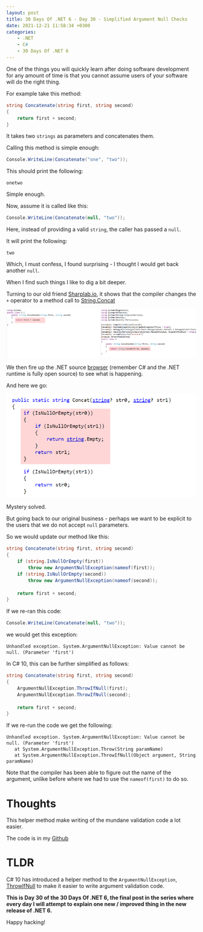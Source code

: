 ```yaml
---
layout: post
title: 30 Days Of .NET 6 - Day 30 - Simplified Argument Null Checks
date: 2021-12-21 11:58:34 +0300
categories:
    - .NET
    - C#
    - 30 Days Of .NET 6
---
```

One of the things you will quickly learn after doing software development for any amount of time is that you cannot assume users of your software will do the right thing.

For example take this method:

```csharp
string Concatenate(string first, string second)
{
    return first + second;
}
```

It takes two `strings` as parameters and concatenates them.

Calling this method is simple enough:

```csharp
Console.WriteLine(Concatenate("one", "two"));
```
  
This should print the following:  

```plaintext
onetwo
```

Simple enough.

Now, assume it is called like this:

```csharp
Console.WriteLine(Concatenate(null, "two"));
```

Here, instead of providing a valid `string`, the caller has passed a `null`.

It will print the following:

```plaintext
two
```

Which, I must confess, I found surprising - I thought I would get back another `null`.

When I find such things I like to dig a bit deeper.

Turning to our old friend [Sharplab.io](https://sharplab.io/), it shows that the compiler changes the `+` operator to a method call to [String.Concat](https://docs.microsoft.com/en-us/dotnet/api/system.string.concat?view=net-6.0)

![](../images/2021/12/Sharplab.png)

We then fire up the .NET source [browser](https://source.dot.net/#System.Private.CoreLib/String.Manipulation.cs,55b2f6374a7cf7c1) (remember C# and the .NET runtime is fully open source) to see what is happening.

And here we go:

![](../images/2021/12/Concat.png)

Mystery solved.

But going back to our original business - perhaps we want to be explicit to the users that we do not accept `null` parameters.

So we would update our method like this:

```csharp
string Concatenate(string first, string second)
{
    if (string.IsNullOrEmpty(first))
    	throw new ArgumentNullException(nameof(first));
    if (string.IsNullOrEmpty(second))
    	throw new ArgumentNullException(nameof(second));
    	
    return first + second;
}
```

If we re-ran this code:

```csharp
Console.WriteLine(Concatenate(null, "two"));
```

we would get this exception:

```plaintext
Unhandled exception. System.ArgumentNullException: Value cannot be null. (Parameter 'first')
```

In C# 10, this can be further simplified as follows:

```csharp
string Concatenate(string first, string second)
{
    ArgumentNullException.ThrowIfNull(first);
    ArgumentNullException.ThrowIfNull(second);

    return first + second;
}
```

If we re-run the code we get the following:

```plaintext
Unhandled exception. System.ArgumentNullException: Value cannot be null. (Parameter 'first')        
   at System.ArgumentNullException.Throw(String paramName)
   at System.ArgumentNullException.ThrowIfNull(Object argument, String paramName)
```

Note that the compiler has been able to figure out the name of the argument, unlike before where we had to use the `nameof(first)` to do so.

# Thoughts

This helper method make writing of the mundane validation code a lot easier.

The code is in my [Github](https://github.com/conradakunga/BlogCode/tree/master/2021-12-21%20-%2030%20Days%20Of%20.NET%206%20-%20Day%2030%20-%20Argument%20Null%20Checking)

# TLDR

C# 10 has introduced a helper method to the `ArgumentNullException`, [ThrowIfNull](https://docs.microsoft.com/en-us/dotnet/api/system.argumentnullexception.throwifnull?view=net-6.0) to make it easier to write argument validation code.

**This is Day 30 of the 30 Days Of .NET 6, the final post in the series where every day I will attempt to explain one new / improved thing in the new release of .NET 6.**

Happy hacking!